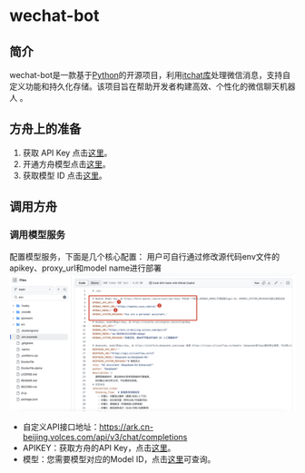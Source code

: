 # wechat-bot
## 简介

wechat-bot是一款基于[Python](https://www.baidu.com/s?rsv_dl=re_dqa_generate&sa=re_dqa_generate&wd=Python&rsv_pq=dff180af0002549a&oq=wechat-bot%E4%BB%8B%E7%BB%8D&rsv_t=2115hb4JBf7vlRVfKFVrociJCLUlqlWTfzcR14AWz7tcyEsmIzH7kb+fB5ns4juOIq5OJQ&tn=84053098_3_dg&ie=utf-8)的开源项目，利用[itchat库](https://www.baidu.com/s?rsv_dl=re_dqa_generate&sa=re_dqa_generate&wd=itchat%E5%BA%93&rsv_pq=dff180af0002549a&oq=wechat-bot%E4%BB%8B%E7%BB%8D&rsv_t=2115hb4JBf7vlRVfKFVrociJCLUlqlWTfzcR14AWz7tcyEsmIzH7kb+fB5ns4juOIq5OJQ&tn=84053098_3_dg&ie=utf-8)处理微信消息，支持自定义功能和持久化存储。该项目旨在帮助开发者构建高效、个性化的微信聊天机器人 。
## **方舟**上的准备


1. 获取 API Key 点击[这里](https://console.volcengine.com/ark/region:ark+cn-beijing/apiKey)。
2. 开通方舟模型点击[这里](https://console.volcengine.com/ark/region:ark+cn-beijing/openManagement)。
3. 获取模型 ID 点击[这里](https://www.volcengine.com/docs/82379/1330310#%E6%96%87%E6%9C%AC%E7%94%9F%E6%88%90)。

## 调用方舟

### 调用模型服务
配置模型服务，下面是几个核心配置：
用户可自行通过修改源代码env文件的apikey、proxy_url和model name进行部署
![Image](asset/wechat-bot.png "wechat-bot")



* 自定义API接口地址：https://ark.cn-beijing.volces.com/api/v3/chat/completions
* APIKEY：获取方舟的API Key，点击[这里](https://console.volcengine.com/ark/region:ark+cn-beijing/apiKey)。
* 模型：您需要模型对应的Model ID，点击[这里](https://www.volcengine.com/docs/82379/1330310#%E6%96%87%E6%9C%AC%E7%94%9F%E6%88%90)可查询。

### 
## 


